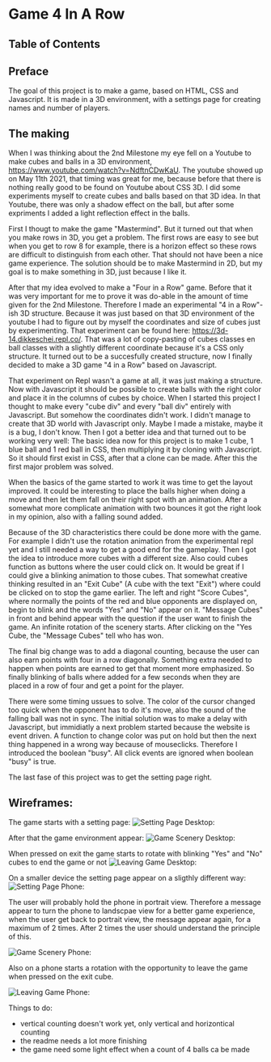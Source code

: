 # Game 4 In A Row

## Table of Contents

## Preface
The goal of this project is to make a game, based on HTML, CSS and Javascript. It is made in a 3D environment, with a settings page for creating names and number of players. 

## The making
When I was thinking about the 2nd Milestone my eye fell on a Youtube to make cubes and balls in a 3D environment, https://www.youtube.com/watch?v=NdftnCDwKaU.
The youtube showed up on May 11th 2021, that timing was great for me, because before that there is nothing really good to be found on Youtube about CSS 3D. 
I did some experiments myself to create cubes and balls based on that 3D idea. In that Youtube, there was only a shadow effect on the ball, but after some expriments I added a light reflection effect in the balls. 

First I thougt to make the game "Mastermind". But it turned out that when you make rows in 3D, you get a problem. The first rows are easy to see but when you get to row 8 for example, there is a horizon effect so these rows are difficult to distinguish from each other. That should not have been a nice game experience. The solution should be to make Mastermind in 2D, but my goal is to make something in 3D, just because I like it.

After that my idea evolved to make a "Four in a Row" game. Before that it was very important for me to prove it was do-able in the amount of time given for the 2nd Milestone. Therefore I made an experimental "4 in a Row"-ish 3D structure. Because it was just based on that 3D environment of the youtube I had to figure out by myself the coordinates and size of cubes just by experimenting. That experiment can be found here: https://3d-14.dikkeschei.repl.co/. 
That was a lot of copy-pasting of cubes classes en ball classes with a slightly different coordinate because it's a CSS only structure.
It turned out to be a succesfully created structure, now I finally decided to make a 3D game "4 in a Row" based on Javascript.

That experiment on Repl wasn't a game at all, it was just making a structure. Now with Javascript it should be possible to create balls with the right color and place it in the columns of cubes by choice. When I started this project I thought to make every "cube div" and every "ball div" entirely with Javascript. But somehow the coordinates didn't work. I didn't manage to create that 3D world with Javascript only. Maybe I made a mistake, maybe it is a bug, I don't know. Then I got a better idea and that turned out to be working very well: The basic idea now for this project is to make 1 cube, 1 blue ball and 1 red ball in CSS, then multiplying it by cloning with Javascript. So it should first exist in CSS, after that a clone can be made. After this the first major problem was solved.

When the basics of the game started to work it was time to get the layout improved. It could be interesting to place the balls higher when doing a move and then let them fall on their right spot with an animation. After a somewhat more complicate animation with two bounces it got the right look in my opinion, also with a falling sound added.

Because of the 3D characteristics there could be done more with the game. For example I didn't use the rotation animation from the experimental repl yet and I still needed a way to get a good end for the gameplay. Then I got the idea to introduce more cubes with a different size. Also could cubes function as buttons where the user could click on. It would be great if I could give a blinking animation to those cubes. That somewhat creative thinking resulted in an "Exit Cube" (A cube with the text "Exit") where could be clicked on to stop the game earlier. The left and right "Score Cubes", where normally the points of the red and blue opponents are displayed on, begin to blink and the words "Yes" and "No" appear on it. "Message Cubes" in front and behind appear with the question if the user want to finish the game. An infinite rotation of the scenery starts.
After clicking on the "Yes Cube, the "Message Cubes" tell who has won.

The final big change was to add a diagonal counting, because the user can also earn points with four in a row diagonally. Something extra needed to happen when points are earned to get that moment more emphasized. So finally blinking of balls where added for a few seconds when they are placed in a row of four and get a point for the player.

There were some timing ussues to solve. The color of the cursor changed too quick when the opponent has to do it's move, also the sound of the falling ball was not in sync. The initial solution was to make a delay with Javascript, but immidiatly a next problem started because the website is event driven. A function to change color was put on hold but then the next thing happened in a wrong way because of mouseclicks. Therefore I introduced the boolean "busy". All click events are ignored when boolean "busy" is true.

The last fase of this project was to get the setting page right.

## Wireframes:
The game starts with a setting page:
![Setting Page Desktop:](https://github.com/Kriz-hub/4-in-a-row/blob/master/wireframes/setting%20page.png)

After that the game environment appear:
![Game Scenery Desktop:](https://github.com/Kriz-hub/4-in-a-row/blob/master/wireframes/game%20scenery.png)

When pressed on exit the game starts to rotate with blinking "Yes" and "No" cubes to end the game or not
![Leaving Game Desktop:](https://github.com/Kriz-hub/4-in-a-row/blob/master/wireframes/leaving%20game.png)

On a smaller device the setting page appear on a sligthly different way:
![Setting Page Phone:](https://github.com/Kriz-hub/4-in-a-row/blob/master/wireframes/setting%20page%20phone.png)

The user will probably hold the phone in portrait view. Therefore a message appear to turn the phone to landscpae view for a better game experience, when
the user get back to portrait view, the message appear again, for a maximum of 2 times. After 2 times the user should understand the principle of this.

![Game Scenery Phone:](https://github.com/Kriz-hub/4-in-a-row/blob/master/wireframes/game%20scenery%20phone.png)

Also on a phone starts a rotation with the opportunity to leave the game when pressed on the exit cube.

![Leaving Game Phone:](https://github.com/Kriz-hub/4-in-a-row/blob/master/wireframes/leaving%20game%20phone.png)



Things to do:
* vertical counting doesn't work yet, only vertical and horizontical counting
* the readme needs a lot more finishing
* the game need some light effect when a count of 4 balls ca be made





